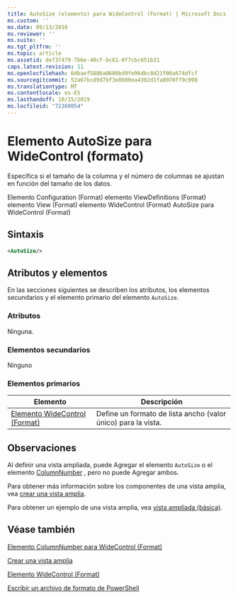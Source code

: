 ```yaml
---
title: AutoSize (elemento) para WideControl (Format) | Microsoft Docs
ms.custom: ''
ms.date: 09/13/2016
ms.reviewer: ''
ms.suite: ''
ms.tgt_pltfrm: ''
ms.topic: article
ms.assetid: def37479-7b6e-40cf-bc81-0f7cbc651b31
caps.latest.revision: 11
ms.openlocfilehash: 6dbaef5886a0600bd9fe96dbc8d21f00a674dfcf
ms.sourcegitcommit: 52a67bcd9d7bf3e8600ea4302d1fa8970ff9c998
ms.translationtype: MT
ms.contentlocale: es-ES
ms.lasthandoff: 10/15/2019
ms.locfileid: "72369054"
---
```

# <a name="autosize-element-for-widecontrol-format"></a>Elemento AutoSize para WideControl (formato)

Especifica si el tamaño de la columna y el número de columnas se ajustan en función del tamaño de los datos.

Elemento Configuration (Format) elemento ViewDefinitions (Format) elemento View (Format) elemento WideControl (Format) AutoSize para WideControl (Format)

## <a name="syntax"></a>Sintaxis

```xml
<AutoSize/>
```

## <a name="attributes-and-elements"></a>Atributos y elementos

En las secciones siguientes se describen los atributos, los elementos secundarios y el elemento primario del elemento `AutoSize`.

### <a name="attributes"></a>Atributos

Ninguna.

### <a name="child-elements"></a>Elementos secundarios

Ninguno

### <a name="parent-elements"></a>Elementos primarios

|Elemento|Descripción|
|-------------|-----------------|
|[Elemento WideControl (Format)](./widecontrol-element-format.md)|Define un formato de lista ancho (valor único) para la vista.|

## <a name="remarks"></a>Observaciones

Al definir una vista ampliada, puede Agregar el elemento `AutoSize` o el elemento [ColumnNumber](./columnnumber-element-for-widecontrol-format.md) , pero no puede Agregar ambos.

Para obtener más información sobre los componentes de una vista amplia, vea [crear una vista amplia](./creating-a-wide-view.md).

Para obtener un ejemplo de una vista amplia, vea [vista ampliada (básica)](./wide-view-basic.md).

## <a name="see-also"></a>Véase también

[Elemento ColumnNumber para WideControl (Format)](./columnnumber-element-for-widecontrol-format.md)

[Crear una vista amplia](./creating-a-wide-view.md)

[Elemento WideControl (Format)](./widecontrol-element-format.md)

[Escribir un archivo de formato de PowerShell](./writing-a-powershell-formatting-file.md)
